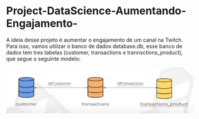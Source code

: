 # Project-DataScience-Aumentando-Engajamento-

A ideia desse projeto é aumentar o engajamento de um canal na Twitch. Para isso, vamos utilizar o banco de dados database.db, esse banco de dados tem tres tabelas (customer, transactions e trannsctions_product), que segue o seguinte modelo:

<div align="center">
<img src="imagens/modelo_banco.png" width="800px" />
</div>


